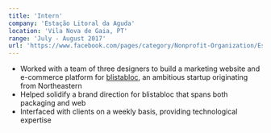 ```yaml
---
title: 'Intern'
company: 'Estação Litoral da Aguda'
location: 'Vila Nova de Gaia, PT'
range: 'July - August 2017'
url: 'https://www.facebook.com/pages/category/Nonprofit-Organization/Esta%C3%A7%C3%A3o-Litoral-da-Aguda-219119701500171/'
---
```


- Worked with a team of three designers to build a marketing website and e-commerce platform for [blistabloc](https://blistabloc.com), an ambitious startup originating from Northeastern
- Helped solidify a brand direction for blistabloc that spans both packaging and web
- Interfaced with clients on a weekly basis, providing technological expertise

